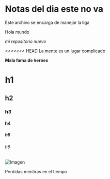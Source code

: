 # Notas del dia este no va

Este archivo se encarga de manejar la liga

Hola mundo

*mi repositorio nuevo*

<<<<<<< HEAD
La mente es un lugar complicado

**Mala fama de heroes**

# h1
## h2
### h3
#### h4
##### h5
###### h6


![Imagen](https://proxy.duckduckgo.com/iu/?u=https%3A%2F%2Fthumbs.dreamstime.com%2Fz%2Farchitect-woman-portrait-smiling-happy-confident-young-multiracial-isolated-white-37240383.jpg&f=1)



Perdidas mentiras en el tiempo
